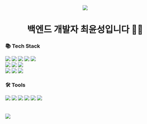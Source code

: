 <div align="center">
 <img src="https://capsule-render.vercel.app/api?type=waving&color=auto&height=220&section=header&text=yun's&nbsp;GitHub&fontSize=70&animation=fadeIn" />
</div>
 
<div align="center">
 	<h1>백엔드 개발자 최윤성입니다 👨‍💻</h1>
</div>

<h3>📚 Tech Stack</h3>
<span>
    <img src="https://img.shields.io/badge/Java-DD0700?style=flat&logo=&logoColor=white" /> 
    <img src="https://img.shields.io/badge/HTML5-E34F26?style=flat&logo=HTML5&logoColor=white" />
    <img src="https://img.shields.io/badge/CSS3-1572B6?style=flat&logo=CSS3&logoColor=white" />
    <img src="https://img.shields.io/badge/JavaScript-F7DF1E?style=flat&logo=JavaScript&logoColor=white"/>
    <img src="https://img.shields.io/badge/Oracle-F80000?style=flat&logo=Oracle&logoColor=white"/>
</span>
<div>
    <img src="https://img.shields.io/badge/Spring-6DB33F?style=flat&logo=spring&logoColor=white"/>
    <img src="https://img.shields.io/badge/React-61DAFB?style=flat&logo=React&logoColor=white"/>
    <img src="https://img.shields.io/badge/jQuery-0769AD?style=flat&logo=jQuery&logoColor=white"/>
</div>
<div>
    <img src="https://img.shields.io/badge/Apache Tomcat-F8DC75?style=flat&logo=apachetomcat&logoColor=white"/>
    <img src="https://img.shields.io/badge/NGINX-009639?style=flat&logo=NGINX&logoColor=white"/>
 <img src="https://img.shields.io/badge/Docker-2496ED?style=flat&logo=Docker&logoColor=white"/>
</div>

<h3>🛠 Tools</h3>
<div>
    <img src="https://img.shields.io/badge/Eclipse-2C2255?style=flat&logo=eclipseide&logoColor=white"/>
    <img src="https://img.shields.io/badge/IntelliJ-000000?style=flat&logo=intellijidea&logoColor=white"/>
    <img src="https://img.shields.io/badge/Visual Studio-5C2D91?style=flat&logo=&logoColor=white"/>
    <img src="https://img.shields.io/badge/amazon&nbsp;EC2-FF9900?style=flat&logo=amazonec2&logoColor=white"/>
    <img src="https://img.shields.io/badge/GitHub-181717?style=flat&logo=GitHub&logoColor=white"/>
    <img src="https://img.shields.io/badge/Figma-F24E1E?style=flat&logo=Figma&logoColor=white"/>
</div>

<h1></h1>
<img src="https://github-readme-stats.vercel.app/api?username=yunmomoa&show_icons=true&theme=onedark">
